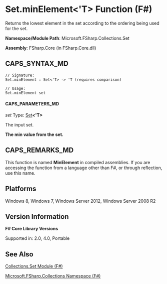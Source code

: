 # Set.minElement<'T> Function (F#)

Returns the lowest element in the set according to the ordering being used for the set.

**Namespace/Module Path**: Microsoft.FSharp.Collections.Set

**Assembly**: FSharp.Core (in FSharp.Core.dll)


## CAPS_SYNTAX_MD

```
// Signature:
Set.minElement : Set<'T> -> 'T (requires comparison)

// Usage:
Set.minElement set
```

#### CAPS_PARAMETERS_MD
*set*
Type: [Set](http://msdn.microsoft.com/en-us/library/50cebdce-0cd7-4c5c-8ebc-f3a9e90b38d8)**&lt;'T&gt;**


The input set.



**The min value from the set.**
## CAPS_REMARKS_MD
This function is named **MinElement** in compiled assemblies. If you are accessing the function from a language other than F#, or through reflection, use this name.


## Platforms
Windows 8, Windows 7, Windows Server 2012, Windows Server 2008 R2


## Version Information
**F# Core Library Versions**

Supported in: 2.0, 4.0, Portable




## See Also
[Collections.Set Module &#40;F&#35;&#41;](Collections.Set+Module+%28F%23%29.md)

[Microsoft.FSharp.Collections Namespace &#40;F&#35;&#41;](Microsoft.FSharp.Collections+Namespace+%28F%23%29.md)

